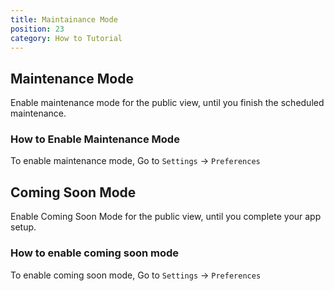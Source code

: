 ```yaml
---
title: Maintainance Mode
position: 23
category: How to Tutorial
---
```


## Maintenance Mode
Enable maintenance mode for the public view, until you finish the scheduled maintenance. 

### How to Enable Maintenance Mode
To enable maintenance mode, Go to `Settings` -> `Preferences`


## Coming Soon Mode

Enable Coming Soon Mode for the public view, until you complete your app setup. 

### How to enable coming soon mode
To enable coming soon mode, Go to `Settings` -> `Preferences`
